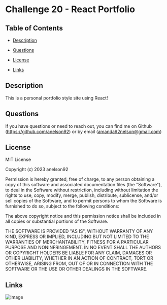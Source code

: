 # Challenge 20 - React Portfolio

## Table of Contents
  
 * [Description](#Description)

 * [Questions](#Questions)
  
 * [License](#License)
 
 * [Links](#Links)
  
## Description
  
This is a personal portfolio style site using React! 

## Questions
  
If you have questions or need to reach out, you can find me on Github (https://github.com/anelson92) or by email (amanda92nelson@gmail.com)
 
## License 

MIT License

Copyright (c) 2023 anelson92

Permission is hereby granted, free of charge, to any person obtaining a copy
of this software and associated documentation files (the "Software"), to deal
in the Software without restriction, including without limitation the rights
to use, copy, modify, merge, publish, distribute, sublicense, and/or sell
copies of the Software, and to permit persons to whom the Software is
furnished to do so, subject to the following conditions:

The above copyright notice and this permission notice shall be included in all
copies or substantial portions of the Software.

THE SOFTWARE IS PROVIDED "AS IS", WITHOUT WARRANTY OF ANY KIND, EXPRESS OR
IMPLIED, INCLUDING BUT NOT LIMITED TO THE WARRANTIES OF MERCHANTABILITY,
FITNESS FOR A PARTICULAR PURPOSE AND NONINFRINGEMENT. IN NO EVENT SHALL THE
AUTHORS OR COPYRIGHT HOLDERS BE LIABLE FOR ANY CLAIM, DAMAGES OR OTHER
LIABILITY, WHETHER IN AN ACTION OF CONTRACT, TORT OR OTHERWISE, ARISING FROM,
OUT OF OR IN CONNECTION WITH THE SOFTWARE OR THE USE OR OTHER DEALINGS IN THE
SOFTWARE.

## Links

![image](https://user-images.githubusercontent.com/115906480/232678205-2f30ec5a-2a34-44a8-a875-fa661677c161.png)


